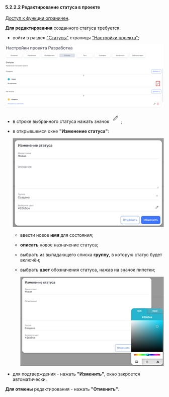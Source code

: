 #### 5.2.2.2 Редактирование статуса в проекте  

[Доступ к функции ограничен](9_roles_&_access/9.2_access.md).  

**Для редактирования** созданного статуса требуется:  

- войти в раздел ["Статусы"](5_project/5.2_settings/5.2.2_states/5.2.2_states.md) страницы ["Настройки проекта"](5_project/5.2_settings/5.2_settings.md);

 ![5.2.2.2-1](/imgs/5.2.2.2-1.jpg)

- в строке выбранного статуса нажать значок ![изменить](/imgs/редактировать.jpg);

- в открывшемся окне **"Изменение статуса"**:

  ![5.2.2.2-2](/imgs/5.2.2.2-2.jpg)
  - ввести новое **имя** для состояния;  
  - **описать** новое назначение статуса;  
  - выбрать из выпадающего списка **группу**, в которую статус будет включён;
  - выбрать **цвет** обозначения статуса, нажав на значок пипетки;

    ![5.2.2.2-3](/imgs/5.2.2.2-3.jpg)

- для подтверждения - нажать **"Изменить"**, окно закроется автоматически.  

**Для отмены** редактирования - нажать **"Отменить"**.
